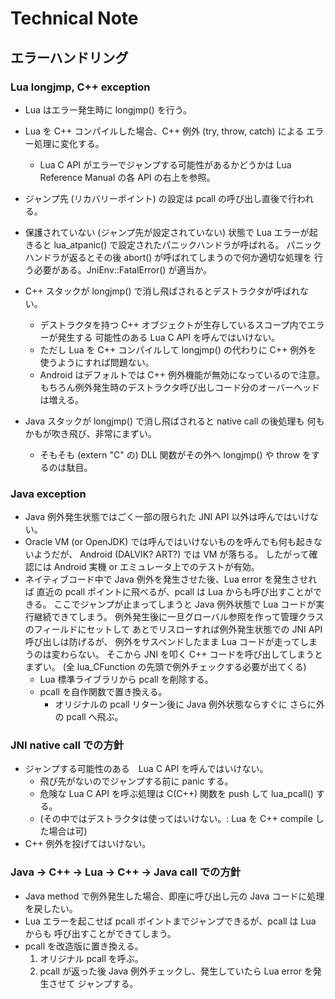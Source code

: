 # Technical Note

## エラーハンドリング

### Lua longjmp, C++ exception
* Lua はエラー発生時に longjmp() を行う。
* Lua を C++ コンパイルした場合、C++ 例外 (try, throw, catch) による
  エラー処理に変化する。
  * Lua C API がエラーでジャンプする可能性があるかどうかは
    Lua Reference Manual の各 API の右上を参照。
* ジャンプ先 (リカバリーポイント) の設定は pcall の呼び出し直後で行われる。
* 保護されていない (ジャンプ先が設定されていない) 状態で Lua エラーが起きると
  lua_atpanic() で設定されたパニックハンドラが呼ばれる。
  パニックハンドラが返るとその後 abort() が呼ばれてしまうので何か適切な処理を
  行う必要がある。JniEnv::FatalError() が適当か。

* C++ スタックが longjmp() で消し飛ばされるとデストラクタが呼ばれない。
  * デストラクタを持つ C++ オブジェクトが生存しているスコープ内でエラーが発生する
    可能性のある Lua C API を呼んではいけない。
  * ただし Lua を C++ コンパイルして longjmp() の代わりに C++ 例外を
    使うようにすれば問題ない。
  * Android はデフォルトでは C++ 例外機能が無効になっているので注意。
    もちろん例外発生時のデストラクタ呼び出しコード分のオーバーヘッドは増える。

* Java スタックが longjmp() で消し飛ばされると native call の後処理も
  何もかもが吹き飛び、非常にまずい。
  * そもそも (extern "C" の) DLL 関数がその外へ longjmp() や throw をするのは駄目。

### Java exception
* Java 例外発生状態ではごく一部の限られた JNI API 以外は呼んではいけない。
* Oracle VM (or OpenJDK) では呼んではいけないものを呼んでも何も起きないようだが、
  Android (DALVIK? ART?) では VM が落ちる。
  したがって確認には Android 実機 or エミュレータ上でのテストが有効。
* ネイティブコード中で Java 例外を発生させた後、Lua error を発生させれば
  直近の pcall ポイントに飛べるが、pcall は Lua からも呼び出すことができる。
  ここでジャンプが止まってしまうと Java 例外状態で Lua コードが実行継続できてしまう。
  例外発生後に一旦グローバル参照を作って管理クラスのフィールドにセットして
  あとでリスローすれば例外発生状態での JNI API 呼び出しは防げるが、
  例外をサスペンドしたまま Lua コードが走ってしまうのは変わらない。
  そこから JNI を叩く C++ コードを呼び出してしまうとまずい。
  (全 lua_CFunction の先頭で例外チェックする必要が出てくる)
  * Lua 標準ライブラリから pcall を削除する。
  * pcall を自作関数で置き換える。
    * オリジナルの pcall リターン後に Java 例外状態ならすぐに
      さらに外の pcall へ飛ぶ。

### JNI native call での方針
* ジャンプする可能性のある　Lua C API を呼んではいけない。
  * 飛び先がないのでジャンプする前に panic する。
  * 危険な Lua C API を呼ぶ処理は C(C++) 関数を push して lua_pcall() する。
  * (その中ではデストラクタは使ってはいけない。: Lua を C++ compile した場合は可)
* C++ 例外を投げてはいけない。

### Java -> C++ -> Lua -> C++ -> Java call での方針
* Java method で例外発生した場合、即座に呼び出し元の Java コードに処理を戻したい。
* Lua エラーを起こせば pcall ポイントまでジャンプできるが、pcall は Lua からも
  呼び出すことができてしまう。
* pcall を改造版に置き換える。
  1. オリジナル pcall を呼ぶ。
  2. pcall が返った後 Java 例外チェックし、発生していたら Lua error を発生させて
     ジャンプする。
